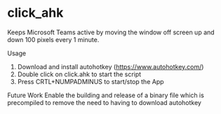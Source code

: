 # click_ahk

Keeps Microsoft Teams active by moving the window off screen up and down 100 pixels every 1 minute.


Usage

1. Download and install autohotkey (https://www.autohotkey.com/)
2. Double click on click.ahk to start the script
3. Press CRTL+NUMPADMINUS to start/stop the App


Future Work
Enable the building and release of a binary file which is precompiled to remove the need to having to download autohotkey

